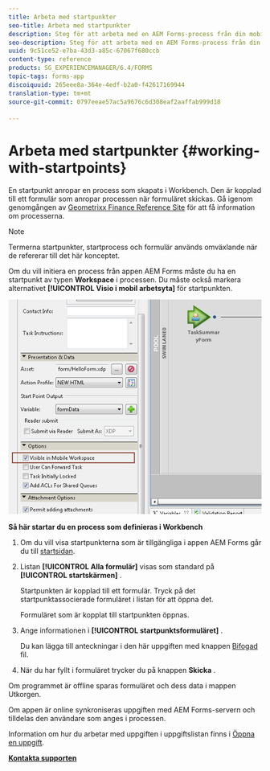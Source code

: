 ```yaml
---
title: Arbeta med startpunkter
seo-title: Arbeta med startpunkter
description: Steg för att arbeta med en AEM Forms-process från din mobila enhet som definieras i Workbench.
seo-description: Steg för att arbeta med en AEM Forms-process från din mobila enhet som definieras i Workbench.
uuid: 9c51ce52-e7ba-43d3-a85c-67067f680ccb
content-type: reference
products: SG_EXPERIENCEMANAGER/6.4/FORMS
topic-tags: forms-app
discoiquuid: 265eee8a-364e-4edf-b2a0-f42617169944
translation-type: tm+mt
source-git-commit: 0797eeae57ac5a9676c6d308eaf2aaffab999d18

---
```



# Arbeta med startpunkter {#working-with-startpoints}

En startpunkt anropar en process som skapats i Workbench. Den är kopplad till ett formulär som anropar processen när formuläret skickas. Gå igenom genomgången av [Geometrixx Finance Reference Site](/help/forms/using/finance-reference-site-walkthrough.md) för att få information om processerna.

>[!NOTE]
>
>Termerna startpunkter, startprocess och formulär används omväxlande när de refererar till det här konceptet.

Om du vill initiera en process från appen AEM Forms måste du ha en startpunkt av typen **Workspace** i processen. Du måste också markera alternativet **[!UICONTROL Visio i mobil arbetsyta]** för startpunkten.

![mws_startpoint_select_option](assets/mws_startpoint_select_option.png)

**Så här startar du en process som definieras i Workbench**

1. Om du vill visa startpunkterna som är tillgängliga i appen AEM Forms går du till [startsidan](/help/forms/using/home-screen.md).
1. Listan **[!UICONTROL Alla formulär]** visas som standard på **[!UICONTROL startskärmen]** .

   Startpunkten är kopplad till ett formulär. Tryck på det startpunktassocierade formuläret i listan för att öppna det.

   Formuläret som är kopplat till startpunkten öppnas.

1. Ange informationen i **[!UICONTROL startpunktsformuläret]** .

   Du kan lägga till anteckningar i den här uppgiften med knappen [Bifogad](/help/forms/using/add-attachments.md) fil.

1. När du har fyllt i formuläret trycker du på knappen **Skicka** .

Om programmet är offline sparas formuläret och dess data i mappen Utkorgen.

Om appen är online synkroniseras uppgiften med AEM Forms-servern och tilldelas den användare som anges i processen.

Information om hur du arbetar med uppgiften i uppgiftslistan finns i [Öppna en uppgift](/help/forms/using/open-task.md).

**[Kontakta supporten](https://www.adobe.com/account/sign-in.supportportal.html)**

